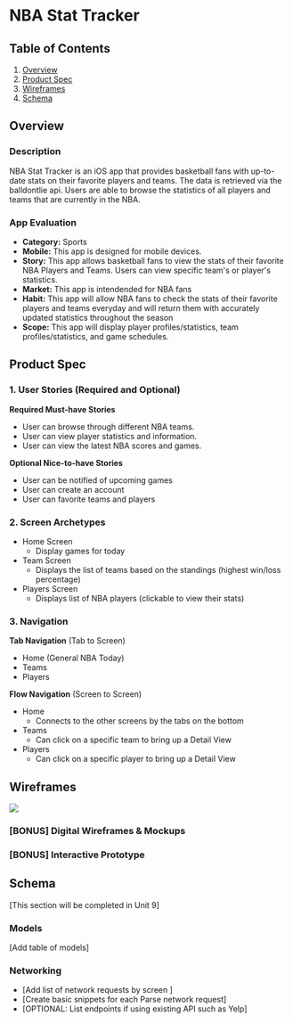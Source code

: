 # NBA Stat Tracker

## Table of Contents
1. [Overview](#Overview)
1. [Product Spec](#Product-Spec)
1. [Wireframes](#Wireframes)
2. [Schema](#Schema)

## Overview
### Description
NBA Stat Tracker is an iOS app that provides basketball fans with up-to-date stats on their favorite players and teams. The data is retrieved via the balldontlie api. Users are able to browse the statistics of all players and teams that are currently in the NBA.

### App Evaluation
- **Category:** Sports
- **Mobile:** This app is designed for mobile devices.
- **Story:** This app allows basketball fans to view the stats of their favorite NBA Players and Teams. Users can view specific team's or player's statistics.
- **Market:** This app is intendended for NBA fans
- **Habit:** This app will allow NBA fans to check the stats of their favorite players and teams everyday and will return them with accurately updated statistics throughout the season
- **Scope:** This app will display player profiles/statistics, team profiles/statistics, and game schedules. 

## Product Spec

### 1. User Stories (Required and Optional)

**Required Must-have Stories**

* User can browse through different NBA teams.
* User can view player statistics and information.
* User can view the latest NBA scores and games.

**Optional Nice-to-have Stories**

* User can be notified of upcoming games
* User can create an account
* User can favorite teams and players

### 2. Screen Archetypes

* Home Screen
   * Display games for today
* Team Screen
   * Displays the list of teams based on the standings (highest win/loss percentage)
* Players Screen
   * Displays list of NBA players (clickable to view their stats)

### 3. Navigation

**Tab Navigation** (Tab to Screen)

* Home (General NBA Today)
* Teams
* Players

**Flow Navigation** (Screen to Screen)

* Home
   * Connects to the other screens by the tabs on the bottom
* Teams
   * Can click on a specific team to bring up a Detail View
* Players
   * Can click on a specific player to bring up a Detail View

## Wireframes
![](https://i.imgur.com/nfI95sF.png)


### [BONUS] Digital Wireframes & Mockups

### [BONUS] Interactive Prototype

## Schema 
[This section will be completed in Unit 9]
### Models
[Add table of models]
### Networking
- [Add list of network requests by screen ]
- [Create basic snippets for each Parse network request]
- [OPTIONAL: List endpoints if using existing API such as Yelp]
